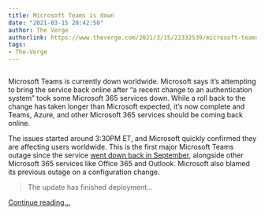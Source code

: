 ```yaml
---
title: Microsoft Teams is down
date: "2021-03-15 20:42:50"
author: The Verge
authorlink: https://www.theverge.com/2021/3/15/22332539/microsoft-teams-down-outage-connectivity-issues
tags:
- The-Verge
---
```

<figure>
      <img alt="" src="https://cdn.vox-cdn.com/thumbor/ZBc4WPjJ_4WifjwI8VfD_LBl-hk=/0x0:2640x1760/1310x873/cdn.vox-cdn.com/uploads/chorus_image/image/68970393/microsoftteams.0.jpg" />
    </figure>

  <p id="qDRwsd">Microsoft Teams is currently down worldwide. Microsoft says it’s attempting to bring the service back online after “a recent change to an authentication system” took some Microsoft 365 services down. While a roll back to the change has taken longer than Microsoft expected, it’s now complete and Teams, Azure, and other Microsoft 365 services should be coming back online.</p>
<p id="xAD6y0">The issues started around 3:30PM ET, and Microsoft quickly confirmed they are affecting users worldwide. This is the first major Microsoft Teams outage since the service <a href="https://www.theverge.com/2020/9/28/21492688/microsoft-outlook-office-teams-azure-outage-down">went down back in September</a>, alongside other Microsoft 365 services like Office 365 and Outlook. Microsoft also blamed its previous outage on a configuration change. </p>
<div id="0XyVE6">
<blockquote class="twitter-tweet">
<p lang="en" dir="ltr">The update has finished deployment...</p>
</blockquote>
</div>
  <p>
    <a href="https://www.theverge.com/2021/3/15/22332539/microsoft-teams-down-outage-connectivity-issues">Continue reading&hellip;</a>
  </p>